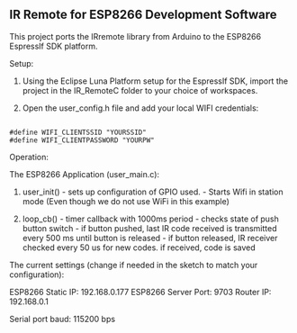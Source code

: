 <h2><strong>IR Remote for ESP8266 Development Software</strong></h2>

This project ports the IRremote library from Arduino to the ESP8266 EspressIf SDK platform.

Setup:

1. Using the Eclipse Luna Platform setup for the EspressIf SDK, import the project in the 
IR_RemoteC folder to your choice of workspaces.

2. Open the user_config.h file and add your local WIFI credentials:
<code>
#define WIFI_CLIENTSSID	"YOURSSID"
#define WIFI_CLIENTPASSWORD	"YOURPW"
</code>

Operation:

The ESP8266 Application (user_main.c):
1. user_init() - sets up configuration of GPIO used.
           	   - Starts Wifi in station mode (Even though we do not use WiFi in this example)
           
2. loop_cb()   - timer callback with 1000ms period
               - checks state of push button switch
               - if button pushed, last IR code received is transmitted every 500 ms until button is released
               - if button released, IR receiver checked every 50 us for new codes. if received, code is saved

The current settings (change if needed in the sketch to match your configuration):

ESP8266 Static IP: 192.168.0.177
ESP8266 Server Port: 9703
Router IP: 192.168.0.1

Serial port baud: 115200 bps 

